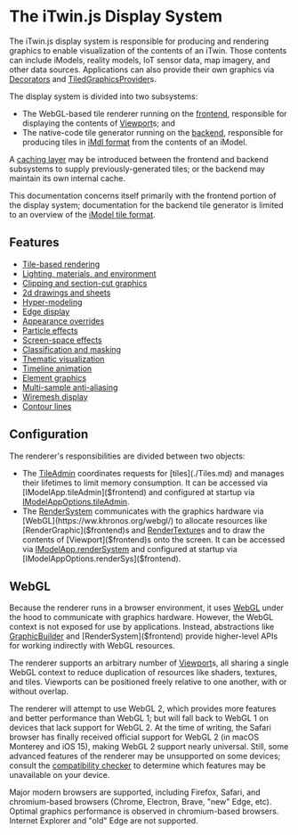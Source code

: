 # The iTwin.js Display System

The iTwin.js display system is responsible for producing and rendering graphics to enable visualization of the contents of an iTwin. Those contents can include iModels, reality models, IoT sensor data, map imagery, and other data sources. Applications can also provide their own graphics via [Decorators](../frontend/ViewDecorations.md) and [TiledGraphicsProvider](./TiledGraphicsProvider.md)s.

The display system is divided into two subsystems:
- The WebGL-based tile renderer running on the [frontend](../frontend/index.md), responsible for displaying the contents of [Viewport]($frontend)s; and
- The native-code tile generator running on the [backend](../backend/index.md), responsible for producing tiles in [iMdl format](./TileFormat.md) from the contents of an iModel.

A [caching layer](./TileCache.md) may be introduced between the frontend and backend subsystems to supply previously-generated tiles; or the backend may maintain its own internal cache.

This documentation concerns itself primarily with the frontend portion of the display system; documentation for the backend tile generator is limited to an overview of the [iModel tile format](./TileFormat.md).

## Features

- [Tile-based rendering](./Tiles.md)
- [Lighting, materials, and environment](./Lighting.md)
- [Clipping and section-cut graphics](./Clipping.md)
- [2d drawings and sheets](./DrawingsAndSheets.md)
- [Hyper-modeling](./HyperModeling.md)
- [Edge display](./EdgeDisplay.md)
- [Appearance overrides](./SymbologyOverrides.md)
- [Particle effects](./ParticleEffects.md)
- [Screen-space effects](./ScreenSpaceEffects.md)
- [Classification and masking](./Classification.md)
- [Thematic visualization](./ThematicDisplay.md)
- [Timeline animation](./TimelineAnimation.md)
- [Element graphics](./ElementGraphics.md)
- [Multi-sample anti-aliasing](./MSAA.md)
- [Wiremesh display](./Wiremesh.md)
- [Contour lines](./ContourDisplay.md)

## Configuration

The renderer's responsibilities are divided between two objects:

- The [TileAdmin]($frontend) coordinates requests for [tiles](./Tiles.md) and manages their lifetimes to limit memory consumption. It can be accessed via [IModelApp.tileAdmin]($frontend) and configured at startup via [IModelAppOptions.tileAdmin]($frontend).
- The [RenderSystem]($frontend) communicates with the graphics hardware via [WebGL](https://ww.khronos.org/webgl/) to allocate resources like [RenderGraphic]($frontend)s and [RenderTexture]($common)s and to draw the contents of [Viewport]($frontend)s onto the screen. It can be accessed via [IModelApp.renderSystem]($frontend) and configured at startup via [IModelAppOptions.renderSys]($frontend).

## WebGL

Because the renderer runs in a browser environment, it uses [WebGL](https://www.khronos.org/webgl/) under the hood to communicate with graphics hardware. However, the WebGL context is not exposed for use by applications. Instead, abstractions like [GraphicBuilder]($frontend) and [RenderSystem]($frontend) provide higher-level APIs for working indirectly with WebGL resources.

The renderer supports an arbitrary number of [Viewport]($frontend)s, all sharing a single WebGL context to reduce duplication of resources like shaders, textures, and tiles. Viewports can be positioned freely relative to one another, with or without overlap.

The renderer will attempt to use WebGL 2, which provides more features and better performance than WebGL 1; but will fall back to WebGL 1 on devices that lack support for WebGL 2. At the time of writing, the Safari browser has finally received official support for WebGL 2 (in macOS Monterey and iOS 15), making WebGL 2 support nearly universal. Still, some advanced features of the renderer may be unsupported on some devices; consult the [compatibility checker](https://connect-imodeljscompatibility.bentley.com/) to determine which features may be unavailable on your device.

Major modern browsers are supported, including Firefox, Safari, and chromium-based browsers (Chrome, Electron, Brave, "new" Edge, etc). Optimal graphics performance is observed in chromium-based browsers. Internet Explorer and "old" Edge are not supported.
